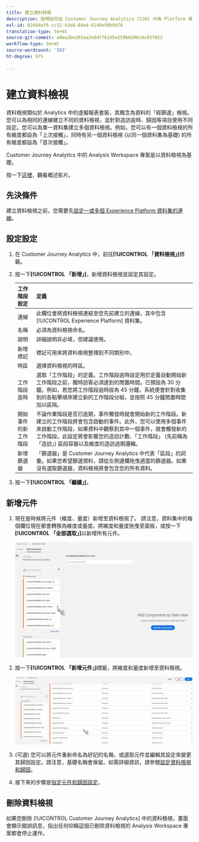 ```yaml
---
title: 建立資料檢視
description: 說明如何在 Customer Journey Analytics (CJA) 中為 Platform 資料集建立資料檢視。
exl-id: 02494ef6-cc32-43e8-84a4-6149e50b9d78
translation-type: tm+mt
source-git-commit: a0ea2be203aa2e0df7b195e259b6d98c0c027652
workflow-type: tm+mt
source-wordcount: '563'
ht-degree: 97%

---
```


# 建立資料檢視

資料檢視類似於 Analytics 中的虛擬報表套裝，其概念為資料的「經篩選」檢視。您可以為相同的連線建立不同的資料檢視，並針對造訪逾時、歸因等項目使用不同設定。您可以為單一資料集建立多個資料檢視。例如，您可以有一個資料檢視的所有維度都設為「上次接觸」，同時有另一個資料檢視 (以同一個資料集為基礎) 的所有維度都設為「首次接觸」。

Customer Journey Analytics 中的 Analysis Workspace 專案是以資料檢視為基礎。

按一下[這裡](https://docs.adobe.com/content/help/en/platform-learn/tutorials/cja/basic-configuration-for-data-views.html)，觀看概述影片。

## 先決條件

建立資料檢視之前，您需要先[設定一或多個 Experience Platform 資料集的連線](/help/connections/create-connection.md)。

## 設定設定

1. 在 Customer Journey Analytics 中，前往&#x200B;**[!UICONTROL 「資料檢視」]**&#x200B;標籤。

1. 按一下&#x200B;**[!UICONTROL 「新增」]**，新增資料檢視並設定其設定。

   | 工作階段設定 | 定義 |
   |---|---|
   | 連線 | 此欄位會將資料檢視連結至您先前建立的連線，其中包含 [!UICONTROL Experience Platform] 資料集。 |
   | 名稱 | 必須為資料檢視命名。 |
   | 說明 | 詳細說明非必填，但建議使用。 |
   | 新增標記 | 標記可用來將資料檢視整理到不同類別中。 |
   | 時區 | 選擇資料檢視的時區。 |
   | 工作階段逾時 | 選取「工作階段」的定義。工作階段逾時設定用於定義自動開始新工作階段之前，獨特訪客必須達到的閒置時間。已預設為 30 分鐘。例如，若您將工作階段逾時設為 45 分鐘，系統便會針對收集到的各點擊順序建立新的工作階段分組，並按照 45 分鐘閒置時間加以區隔。<!--This setting impacts not only your visit counts, but also how visit segment containers are evaluated, and the visit expiration logic for any eVars expiring on visit. Decreasing the session timeout will likely increase the total number of visits in your reporting, while increasing the visit timeout will likely decrease the total number of visits in your reporting. This needs to be reviewed.--> |
   | 開始事件的新工作階段 | 不論作業階段是否已逾期，事件觸發時就會開始新的工作階段。新建立的工作階段將會包含啟動的事件。此外，您可以使用多個事件來啟動工作階段，如果資料中觀察到其中一個事件，就會觸發新的工作階段。此設定將會影響您的造訪計數、「工作階段」 (先前稱為「造訪」) 區段容器以及維度的造訪過期邏輯。 |
   | 新增篩選器 | 「篩選器」是 Customer Journey Analytics 中代表「區段」的詞彙。如果您希望篩選資料，請從左側邊欄拖曳適當的篩選器。如果沒有選取篩選器，資料檢視將會包含您的所有資料。 |

1. 按一下&#x200B;**[!UICONTROL 「繼續」]**。

## 新增元件

1. 現在是時候將元件（維度、量度）新增至資料檢視了。 請注意，資料集中的每個欄位現在都會轉換為維度或量度。將維度和量度拖曳至面板，或按一下&#x200B;**[!UICONTROL 「全部選取」]**&#x200B;以新增所有元件。

   ![](assets/add-all-components.png)

1. 按一下&#x200B;**[!UICONTROL 「新增元件」]**&#x200B;標籤，將維度和量度新增至資料檢視。

   ![](assets/add-all-components2.png)

1. (可選) 您可以將元件重新命名為好記的名稱，或選取元件並編輯其設定來變更其歸因設定。請注意，基礎名稱會保留。如需詳細資訊，請參閱[設定資料檢視和歸因](/help/data-views/configure-dataviews.md)。

1. 接下來的步驟是[指定元件和歸因設定](/help/data-views/configure-dataviews.md)。

## 刪除資料檢視

如果您刪除 [!UICONTROL Customer Journey Analytics] 中的資料檢視，畫面會顯示錯誤訊息，指出任何仰賴這個已刪除資料檢視的 Analysis Workspace 專案都會停止運作。

